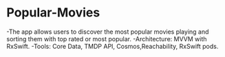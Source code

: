 # Popular-Movies
-The app allows users to discover the most popular movies playing and sorting them with top rated or most popular.
-Architecture: MVVM with RxSwift.
-Tools: Core Data, TMDP API, Cosmos,Reachability, RxSwift pods.



